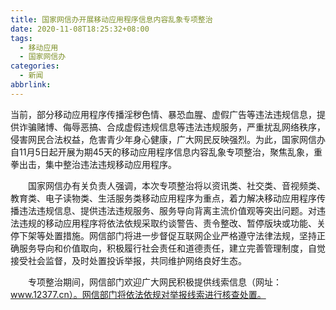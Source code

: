 ```yaml
---
title: 国家网信办开展移动应用程序信息内容乱象专项整治
date: 2020-11-08T18:25:32+08:00
tags:
  - 移动应用
  - 国家网信办
categories:
  - 新闻
abbrlink:
---
```


当前，部分移动应用程序传播淫秽色情、暴恐血腥、虚假广告等违法违规信息，提供诈骗赌博、侮辱恶搞、合成虚假违规信息等违法违规服务，严重扰乱网络秩序，侵害网民合法权益，危害青少年身心健康，广大网民反映强烈。为此，国家网信办自11月5日起开展为期45天的移动应用程序信息内容乱象专项整治，聚焦乱象，重拳出击，集中整治违法违规移动应用程序。

　　国家网信办有关负责人强调，本次专项整治将以资讯类、社交类、音视频类、教育类、电子读物类、生活服务类移动应用程序为重点，着力解决移动应用程序传播违法违规信息、提供违法违规服务、服务导向背离主流价值观等突出问题。对违法违规的移动应用程序将依法依规采取约谈警告、责令整改、暂停版块或功能、关停下架等处置措施。网信部门将进一步督促互联网企业严格遵守法律法规，坚持正确服务导向和价值取向，积极履行社会责任和道德责任，建立完善管理制度，自觉接受社会监督，及时处置投诉举报，共同维护网络良好生态。

　　专项整治期间，网信部门欢迎广大网民积极提供线索信息（网址：www.12377.cn）。网信部门将依法依规对举报线索进行核查处置。